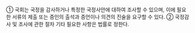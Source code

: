 ① 국회는 국정을 감사하거나 특정한 국정사안에 대하여 조사할 수 있으며, 이에 필요한 서류의 제출 또는 증인의 출석과 증언이나 의견의 진술을 요구할 수 있다.
② 국정감사 및 조사에 관한 절차 기타 필요한 사항은 법률로 정한다.
